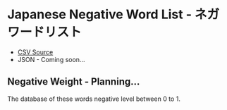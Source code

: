 # Japanese Negative Word List - ネガワードリスト

- [CSV Source](./nega_list.csv)
- JSON - Coming soon...

## Negative Weight - Planning...

The database of these words negative level between 0 to 1.
